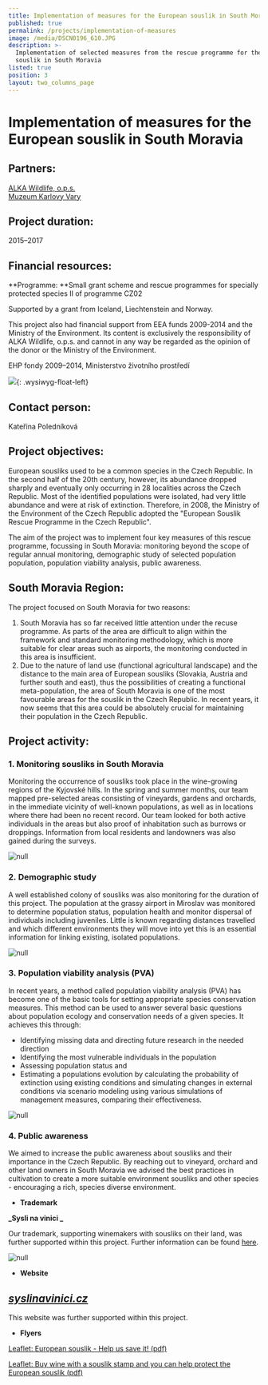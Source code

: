 ```yaml
---
title: Implementation of measures for the European souslik in South Moravia
published: true
permalink: /projects/implementation-of-measures
image: /media/DSCN0196_610.JPG
description: >-
  Implementation of selected measures from the rescue programme for the European
  souslik in South Moravia
listed: true
position: 3
layout: two_columns_page
---
```

# **Implementation of measures for the European souslik in South Moravia**

## **Partners:**

[ALKA Wildlife, o.p.s.](https://www.alkawildlife.eu)\
[Muzeum Karlovy Vary](http://kvmuz.cz)

## **Project duration:**

2015–2017

## **Financial resources:**

**Programme: **Small grant scheme and rescue programmes for specially protected species II of programme CZ02

Supported by a grant from Iceland, Liechtenstein and Norway.

This project also had financial support from EEA funds 2009-2014 and the Ministry of the Environment. Its content is exclusively the responsibility of ALKA Wildlife, o.p.s. and cannot in any way be regarded as the opinion of the donor or the Ministry of the Environment.

EHP fondy 2009–2014, Ministerstvo životního prostředí

![](/media/loga_mgs_stojato_mm.jpg){: .wysiwyg-float-left} 

<div class="clearfix"></div>

## **Contact person:**

Kateřina Poledníková​

## **Project objectives:**

European sousliks used to be a common species in the Czech Republic. In the second half of the 20th century, however, its abundance dropped sharply and eventually only occurring in 28 localities across the Czech Republic. Most of the identified populations were isolated, had very little abundance and were  at risk of extinction. Therefore, in 2008, the Ministry of the Environment of the Czech Republic adopted the "European Souslik Rescue Programme in the Czech Republic". 

The aim of the project was to implement four key measures of this rescue programme, focussing in South Moravia: monitoring beyond the scope of regular annual monitoring, demographic study of selected population population, population viability analysis, public awareness.

## **South Moravia Region:**

The project focused on South Moravia for two reasons: 

1. South Moravia has so far received little attention under the recuse programme. As parts of the area are difficult to align within the framework and standard monitoring methodology, which is more suitable for clear areas such as airports, the monitoring conducted in this area is insufficient.
2. Due to the nature of land use (functional agricultural landscape) and the distance to the main area of ​​European sousliks (Slovakia, Austria and further south and east), thus the possibilities of creating a functional meta-population, the area of ​​South Moravia is one of the most favourable areas for the souslik in the Czech Republic. In recent years, it now seems that this area could be absolutely crucial for maintaining their population in the Czech Republic.

## **Project activity:**

### 1. Monitoring sousliks in South Moravia

Monitoring the occurrence of sousliks took place in the wine-growing regions of the Kyjovské hills. In the spring and summer months, our team mapped pre-selected areas consisting of vineyards, gardens and orchards, in the immediate vicinity of well-known populations, as well as in locations where there had been no recent record. Our team looked for both active individuals in the areas but also proof of inhabitation such as burrows or droppings. Information from local residents and landowners was also gained during the surveys.

![null](/media/IMG_0504_610.JPG)

### 2. Demographic study

A well established colony of sousliks was also monitoring for the duration of this project. The population at the grassy airport in Miroslav was monitored to determine population status, population health and monitor dispersal of individuals including juveniles. Little is known regarding distances travelled and which different environments they will move into yet this is an essential information for linking existing, isolated populations.

![null](/media/sysel_chycen_610.jpg)

### 3. Population viability analysis (PVA)

In recent years, a method called population viability analysis (PVA) has become one of the basic tools for setting appropriate species conservation measures. This method can be used to answer several basic questions about population ecology and conservation needs of a given species. It achieves this through:

* Identifying missing data and directing future research in the needed direction
* Identifying the most vulnerable individuals in the population
* Assessing population status and 
* Estimating a populations evolution by calculating the probability of extinction using existing conditions and simulating changes in external conditions via scenario modeling using various simulations of management measures, comparing their effectiveness.

![null](/media/sysel_2016_basic_srovnani.jpg)

### 4. Public awareness

We aimed to increase the public awareness about sousliks and their importance in the Czech Republic. By reaching out to vineyard, orchard and other land owners in South Moravia we advised the best practices in cultivation to create a more suitable environment sousliks and other species - encouraging a rich, species diverse environment.

* **Trademark**

**_Sysli na vinici _**

Our trademark, supporting winemakers with sousliks on their land, was further supported within this project. Further information can be found [here](/souslik-stamp).

![null](/media/samolepka_Syslinavinici.jpg)

* **Website**

## [**_syslinavinici.cz_**](www.syslinavinici.cz)

This website was further supported within this project.

* **Flyers**

[Leaflet: European souslik - Help us save it! (pdf)](/media/letak_sysel_Pomozte_chranit.pdf)

[Leaflet: Buy wine with a souslik stamp and you can help protect the European souslik (pdf)](/media/letak_sysel_znamka.pdf)
